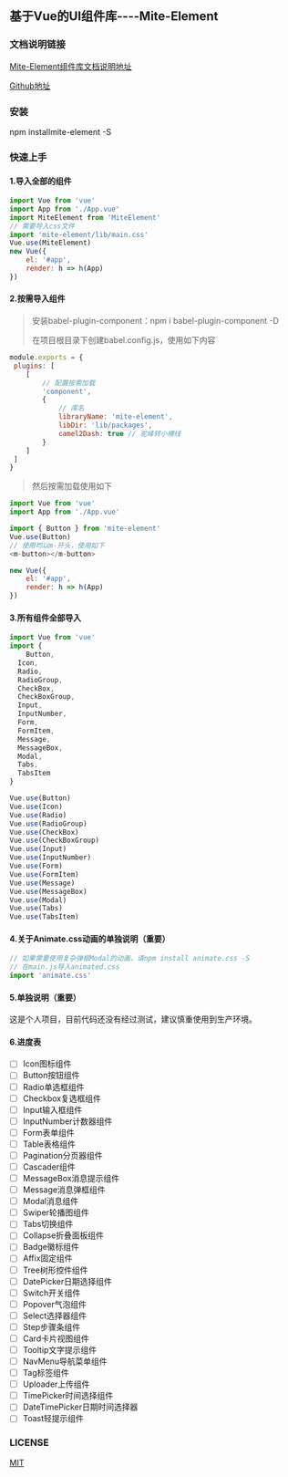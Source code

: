 ## 基于Vue的UI组件库----Mite-Element

### 文档说明链接

[Mite-Element组件库文档说明地址]( https://cghbh.github.io/ad-vue/)

[Github地址]( https://github.com/cghbh/ad-vue )

### 安装

npm installmite-element -S

### 快速上手

#### 1.导入全部的组件

```js
import Vue from 'vue'
import App from './App.vue'
import MiteElement from 'MiteElement'
// 需要导入css文件
import 'mite-element/lib/main.css'
Vue.use(MiteElement)
new Vue({
	el: '#app',
	render: h => h(App)
})
```

#### 2.按需导入组件

> 安装babel-plugin-component：npm i babel-plugin-component -D
>
> 在项目根目录下创建babel.config.js，使用如下内容

```js
module.exports = {
 plugins: [
	[
		// 配置按需加载
		'component',
		{
			// 库名
			libraryName: 'mite-element',
			libDir: 'lib/packages',
			camel2Dash: true // 驼峰转小横线
		}
	]
 ]
}
```

> 然后按需加载使用如下

```js
import Vue from 'vue'
import App from './App.vue'

import { Button } from 'mite-element'
Vue.use(Button)
// 使用均以m-开头，使用如下
<m-button></m-button>

new Vue({
	el: '#app',
	render: h => h(App)
})
```



#### 3.所有组件全部导入

```js
import Vue from 'vue'
import {
	Button,
  Icon,
  Radio,
  RadioGroup,
  CheckBox,
  CheckBoxGroup,
  Input,
  InputNumber,
  Form,
  FormItem,
  Message,
  MessageBox,
  Modal,
  Tabs,
  TabsItem
}

Vue.use(Button)
Vue.use(Icon)
Vue.use(Radio)
Vue.use(RadioGroup)
Vue.use(CheckBox)
Vue.use(CheckBoxGroup)
Vue.use(Input)
Vue.use(InputNumber)
Vue.use(Form)
Vue.use(FormItem)
Vue.use(Message)
Vue.use(MessageBox)
Vue.use(Modal)
Vue.use(Tabs)
Vue.use(TabsItem)
```





#### 4.关于Animate.css动画的单独说明（重要）

```js
// 如果需要使用复杂弹框Modal的动画，请npm install animate.css -S
// 在main.js导入animated.css
import 'animate.css'
```
#### 5.单独说明（重要）
这是个人项目，目前代码还没有经过测试，建议慎重使用到生产环境。





#### 6.进度表

- [ ] Icon图标组件
- [ ] Button按钮组件
- [ ] Radio单选框组件
- [ ] Checkbox复选框组件
- [ ] Input输入框组件
- [ ] InputNumber计数器组件
- [ ] Form表单组件
- [ ] Table表格组件
- [ ] Pagination分页器组件
- [ ] Cascader组件
- [ ] MessageBox消息提示组件
- [ ] Message消息弹框组件
- [ ] Modal消息组件
- [ ] Swiper轮播图组件
- [ ] Tabs切换组件
- [ ] Collapse折叠面板组件
- [ ] Badge徽标组件
- [ ] Affix固定组件
- [ ] Tree树形控件组件
- [ ] DatePicker日期选择组件
- [ ] Switch开关组件
- [ ] Popover气泡组件
- [ ] Select选择器组件
- [ ] Step步骤条组件
- [ ] Card卡片视图组件
- [ ] Tooltip文字提示组件
- [ ] NavMenu导航菜单组件
- [ ] Tag标签组件
- [ ] Uploader上传组件
- [ ] TimePicker时间选择组件
- [ ] DateTimePicker日期时间选择器
- [ ] Toast轻提示组件

### LICENSE

[MIT](https://github.com/cghbh/lay-ui/blob/master/LICENSE)